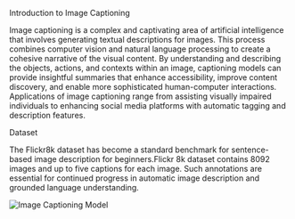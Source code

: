 Introduction to Image Captioning

Image captioning is a complex and captivating area of artificial intelligence that involves generating textual descriptions for 
images. This process combines computer vision and natural language processing to create a cohesive narrative of the visual content. 
By understanding and describing the objects, actions, and contexts within an image, captioning models can provide insightful 
summaries that enhance accessibility, improve content discovery, and enable more sophisticated human-computer interactions. 
Applications of image captioning range from assisting visually impaired individuals to enhancing social media platforms with 
automatic tagging and description features.

Dataset 

The Flickr8k dataset has become a standard benchmark for sentence-based image description for beginners.Flickr 8k dataset contains 8092 images and up to five captions for each image. Such annotations are essential for continued progress in automatic image description and grounded language understanding. 

![Image Captioning Model](https://raw.githubusercontent.com/yunjey/pytorch-tutorial/master/tutorials/03-advanced/image_captioning/png/model.png)




